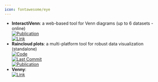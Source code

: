 ```yaml
---
icon: fontawesome/eye
---
```


- **InteractiVenn**: a web-based tool for Venn diagrams (up to 6 datasets - online)  
	[![Publication](https://img.shields.io/badge/Publication-Citations:1574-blue?style=for-the-badge&logo=bookstack)](https://doi.org/10.1186/s12859-015-0611-3)  
	[![Link](https://img.shields.io/badge/Link-online-brightgreen?style=for-the-badge&logo=cachet&logoColor=65FF8F)](http://www.interactivenn.net/)  
- **Raincloud plots**: a multi-platform tool for robust data visualization (standalone)  
	[![Code](https://img.shields.io/github/stars/RainCloudPlots/RainCloudPlots?style=for-the-badge&logo=github)](https://github.com/RainCloudPlots/RainCloudPlots)  
	[![Last Commit](https://img.shields.io/github/last-commit/RainCloudPlots/RainCloudPlots?style=for-the-badge&logo=github)](https://github.com/RainCloudPlots/RainCloudPlots)  
	[![Publication](https://img.shields.io/badge/Publication-Citations:245-blue?style=for-the-badge&logo=bookstack)](https://doi.org/10.12688/wellcomeopenres.15191.2)  
- **Venny**:   
	[![Link](https://img.shields.io/badge/Link-offline-red?style=for-the-badge&logo=xamarin&logoColor=red)](http://bioinfogp.cnb.csic.es/tools/venny/)  
